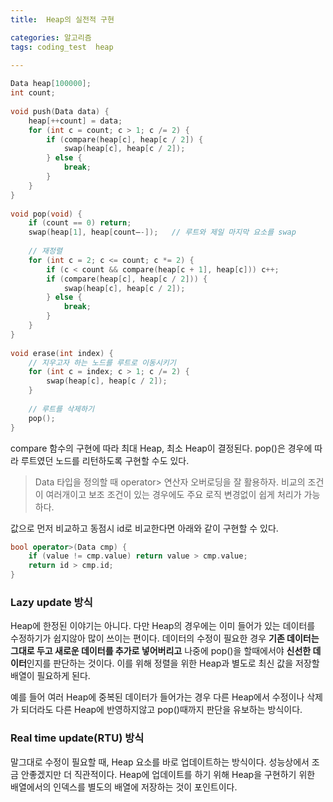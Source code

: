 ```yaml
---
title:  Heap의 실전적 구현

categories: 알고리즘 
tags: coding_test  heap
 
---
```


  
```cpp  
Data heap[100000];  
int count;  
  
void push(Data data) {  
	heap[++count] = data;  
	for (int c = count; c > 1; c /= 2) {  
		if (compare(heap[c], heap[c / 2]) {  
			swap(heap[c], heap[c / 2]);  
		} else {  
			break;  
		}  
	}  
}  
  
void pop(void) {  
	if (count == 0) return;  
	swap(heap[1], heap[count—-]);	// 루트와 제일 마지막 요소를 swap  
  
	// 재정렬  
	for (int c = 2; c <= count; c *= 2) {  
		if (c < count && compare(heap[c + 1], heap[c])) c++;  
		if (compare(heap[c], heap[c / 2])) {  
			swap(heap[c], heap[c / 2]);  
		} else {  
			break;  
		}  
	}  
}  
  
void erase(int index) {  
	// 지우고자 하는 노드를 루트로 이동시키기  
	for (int c = index; c > 1; c /= 2) {  
		swap(heap[c], heap[c / 2]);  
	}  
  
	// 루트를 삭제하기  
	pop();  
}  
```  
  
compare 함수의 구현에 따라 최대 Heap, 최소 Heap이 결정된다. pop()은 경우에 따라 루트였던 노드를 리턴하도록 구현할 수도 있다.  
  
  
> Data 타입을 정의할 때 operator> 연산자 오버로딩을 잘 활용하자. 비교의 조건이 여러개이고 보조 조건이 있는 경우에도 주요 로직 변경없이 쉽게 처리가 가능하다.    
  
값으로 먼저 비교하고 동점시 id로 비교한다면 아래와 같이 구현할 수 있다.  
```cpp  
bool operator>(Data cmp) {  
	if (value != cmp.value) return value > cmp.value;  
	return id > cmp.id;  
}  
```  
  
  
  
### Lazy update 방식  
  
Heap에 한정된 이야기는 아니다. 다만 Heap의 경우에는 이미 들어가 있는 데이터를 수정하기가 쉽지않아 많이 쓰이는 편이다. 데이터의 수정이 필요한 경우 **기존 데이터는 그대로 두고 새로운 데이터를 추가로 넣어버리고** 나중에 pop()을 할때에서야 **신선한 데이터**인지를 판단하는 것이다. 이를 위해 정렬을 위한 Heap과 별도로 최신 값을 저장할 배열이 필요하게 된다.  
  
예를 들어 여러 Heap에 중복된 데이터가 들어가는 경우 다른 Heap에서 수정이나 삭제가 되더라도 다른 Heap에 반영하지않고 pop()때까지 판단을 유보하는 방식이다.  
  
  
### Real time update(RTU) 방식  
  
말그대로 수정이 필요할 때, Heap 요소를 바로 업데이트하는 방식이다. 성능상에서 조금 안좋겠지만 더 직관적이다. Heap에 업데이트를 하기 위해 Heap을 구현하기 위한 배열에서의 인덱스를 별도의 배열에 저장하는 것이 포인트이다.  
